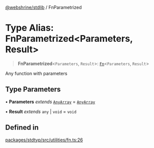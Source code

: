 [@webshrine/stdlib](../globals.md) / FnParametrized

# Type Alias: FnParametrized\<Parameters, Result\>

> **FnParametrized**\<`Parameters`, `Result`\>: [`Fn`](Fn.md)\<`Parameters`, `Result`\>

Any function with parameters

## Type Parameters

• **Parameters** *extends* [`AnyArray`](AnyArray.md) = [`AnyArray`](AnyArray.md)

• **Result** *extends* `any` \| `void` = `void`

## Defined in

[packages/stdtyp/src/utilities/fn.ts:26](https://github.com/webshrine/webshrine/blob/0e16c5948921e0c95cce645760c4a8b0855b196b/packages/stdtyp/src/utilities/fn.ts#L26)
